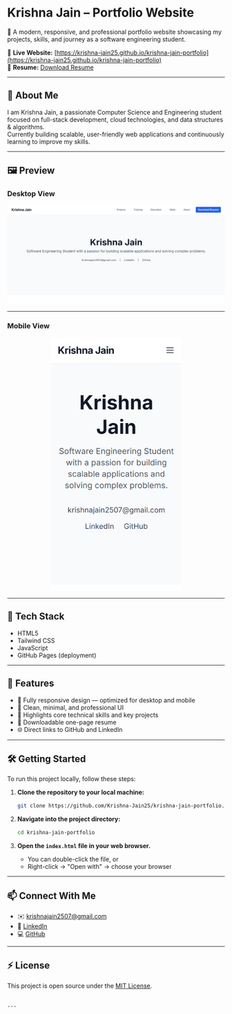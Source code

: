 # Krishna Jain – Portfolio Website

🎯 A modern, responsive, and professional portfolio website showcasing my projects, skills, and journey as a software engineering student.

🔗 **Live Website:** [https://krishna-jain25.github.io/krishna-jain-portfolio](https://krishna-jain25.github.io/krishna-jain-portfolio)  
📄 **Resume:** [Download Resume](./assets/resume/Krishna_Jain_Resume.pdf)

---

## 👋 About Me

I am Krishna Jain, a passionate Computer Science and Engineering student focused on full-stack development, cloud technologies, and data structures & algorithms.  
Currently building scalable, user-friendly web applications and continuously learning to improve my skills.

---

## 🖼 Preview

### Desktop View

<p align="center">
  <img src="./assets/screenshots/desktop.png" alt="Desktop View" width="700" />
</p>

---

### Mobile View

<p align="center">
  <img src="./assets/screenshots/mobile.png" alt="Mobile View" width="300" />
</p>


---

## 🚀 Tech Stack

- HTML5  
- Tailwind CSS  
- JavaScript  
- GitHub Pages (deployment)

---

## 🔧 Features

- 📱 Fully responsive design — optimized for desktop and mobile  
- 🎨 Clean, minimal, and professional UI  
- 🧠 Highlights core technical skills and key projects  
- 📄 Downloadable one-page resume  
- 🌐 Direct links to GitHub and LinkedIn  

---

## 🛠️ Getting Started

To run this project locally, follow these steps:

1. **Clone the repository to your local machine:**
   ```bash
   git clone https://github.com/Krishna-Jain25/krishna-jain-portfolio.git
    ```

2. **Navigate into the project directory:**

   ```bash
   cd krishna-jain-portfolio
   ```

3. **Open the `index.html` file in your web browser.**

   * You can double-click the file, or
   * Right-click → "Open with" → choose your browser

---

## 📫 Connect With Me

* ✉️ [krishnajain2507@gmail.com](mailto:krishnajain2507@gmail.com)
* 🔗 [LinkedIn](https://www.linkedin.com/in/krishna-jain-62b2bb348/)
* 💻 [GitHub](https://github.com/Krishna-Jain25)

---

## ⚡ License

This project is open source under the [MIT License](LICENSE).

```

---
